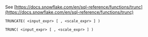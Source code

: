 See [https://docs.snowflake.com/en/sql-reference/functions/trunc](https://docs.snowflake.com/en/sql-reference/functions/trunc)
```
TRUNCATE( <input_expr> [ , <scale_expr> ] )

TRUNC( <input_expr> [ , <scale_expr> ] )
```
